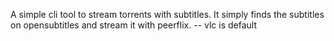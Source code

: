A simple cli tool to stream torrents with subtitles.
It simply finds the subtitles on opensubtitles and stream it with peerflix.
-- vlc is default
